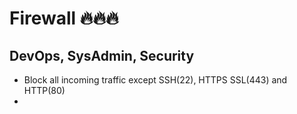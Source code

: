 # Firewall 🔥🔥🔥
## DevOps, SysAdmin, Security

- Block all incoming traffic except SSH(22), HTTPS SSL(443) and HTTP(80)
-   
